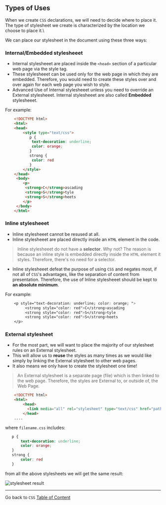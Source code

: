 ## Types of Uses

When we create `CSS` declarations, we will need to decide where to place it. The type of stylesheet we create is characterized by the location we choose to place it.\

We can place our stylesheet in the document using these three ways:

### Internal/Embedded stylesheeet

- Internal stylesheeet are placed inside the `<head>` section of a particular web page via the style tag.
- These stylesheeet can be used only for the web page in which they are embedded. Therefore, you would need to create these styles over and over again for each web page you wish to style.
- Advanced Use of Internal stylesheeet unless you need to override an External stylesheeet. Internal stylesheeet are also called **Embedded** stylesheeet.

For example:

```html
	<!DOCTYPE html>
	<html>
	<head>
		<style type="text/css">
		   p { 
		   	text-decoration: underline; 
		   	color: orange; 
		   }
		   strong { 
		   	color: red 
		   }
		</style>
	</head>
	 <body>
		<p>
	  	 <strong>C</strong>ascading
	  	 <strong>S</strong>tyle
	  	 <strong>S</strong>heets
		</p>
	 </body>
	</html>

```

### Inline stylesheeet

- Inline stylesheeet cannot be resused at all. 
- Inline stylesheeet are placed directly inside an `HTML` element in the code.

> Inline stylesheeet do not have a **selector**. Why not? The reason is because an inline style is embedded directly inside the `HTML` element it styles. Therefore, there's no need for a selector. 

- Inline stylesheeet defeat the purpose of using `CSS` and negates most, if not all of `CSS`'s advantages, like the separation of content from presentation. Therefore, the use of Inline stylesheeet should be kept to **an absolute minimum**.

For example:

```css
	<p style="text-decoration: underline; color: orange; ">
		 <strong style="color: red">C</strong>ascading
		 <strong style="color: red">S</strong>tyle
		 <strong style="color: red">S</strong>heets
	</p>
```

### External stylesheet

- For the most part, we will want to place the majority of our stylesheet rules on an External stylesheet. 
- This will allow us to **reuse** the styles as many times as we would like simply by linking the External stylesheet to other web pages. 
- It also means we only have to create the stylesheet one time!

> An External stylesheet is a separate page (file) which is then linked to the web page. Therefore, the styles are External to, or outside of, the Web Page.

```html
	<!DOCTYPE html>
	<html>
		<head>
		  <link media="all" rel="stylesheet" type="text/css" href="path-to-file/filename.css" />
		</head>
	....
```
 where `filename.css` includes:

 ```css
	p { 
		text-decoration: underline; 
		color: orange; 
	}
	strong { 
		color: red 
	}
```

from all the above stylesheets we will get the same result:

![stylesheet result](http://i.imgur.com/CypoXXK.jpg)



----
Go back to `CSS` [Table of Content](css.md)